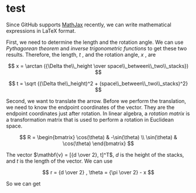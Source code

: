 # test
Since GitHub supports [MathJax](https://docs.github.com/en/get-started/writing-on-github/working-with-advanced-formatting/writing-mathematical-expressions) recently, we can write mathematical expressions in LaTeX format. 

First, we need to determine the length and the rotation angle. We can use *Pythagorean theorem* and *inverse trigonometric functions* to get these two results. Therefore, the length,  $t$ , and the rotation angle,  $x$ , are

$$ x = \arctan ({\Delta the\\_height \over space\\_between\\_two\\_stacks}) $$

$$ t = \sqrt {(\Delta the\\_height)^2 + (space\\_between\\_two\\_stacks)^2} $$

Second, we want to translate the arrow. Before we perform the translation, we need to know the endpoint coordinates of the vector. They are the endpoint coordinates just after rotation. In linear algebra, a *rotation matrix* is a transformation matrix that is used to perform a rotation in Euclidean space.

$$
R =
\begin{bmatrix}
\cos(\theta) & -\sin(\theta) \\
\sin(\theta) & \cos(\theta)
\end{bmatrix}
$$

The vector  $\mathbf{v} = [{d \over 2}, t]^T$, $d$ is the height of the stacks, and $t$ is the length of the vector. We can use

$$ r = {d \over 2} , \theta = {\pi \over 2} - x $$

So we can get
